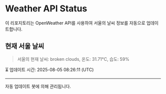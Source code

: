 
# Weather API Status

이 리포지토리는 OpenWeather API를 사용하여 서울의 날씨 정보를 자동으로 업데이트합니다.

## 현재 서울 날씨
> 서울의 현재 날씨: broken clouds, 온도: 31.71°C, 습도: 59%

⏳ 업데이트 시간: 2025-08-05 08:26:11 (UTC)

---
자동 업데이트 봇에 의해 관리됩니다.
